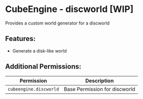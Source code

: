 # CubeEngine - discworld [WIP]
Provides a custom world generator for a discworld

## Features:
 - Generate a disk-like world

## Additional Permissions:

| Permission | Description |
| --- | --- |
| `cubeengine.discworld` | Base Permission for discworld |